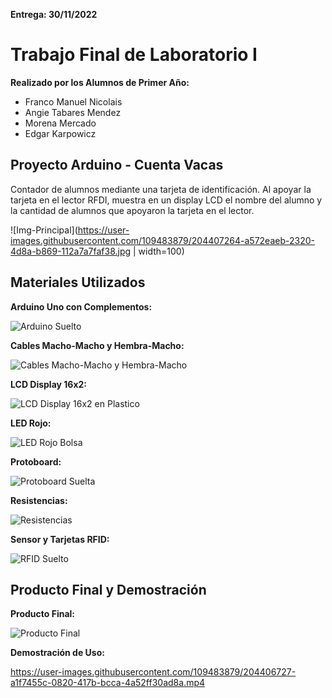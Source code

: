 **Entrega: 30/11/2022**

# **Trabajo Final de Laboratorio I**

**Realizado por los Alumnos de Primer Año:**
  + Franco Manuel Nicolais
  + Angie Tabares Mendez
  + Morena Mercado
  + Edgar Karpowicz
  
## **Proyecto Arduino - Cuenta Vacas**

Contador de alumnos mediante una tarjeta de identificación. 
Al apoyar la tarjeta en el lector RFDI, muestra en un display LCD el nombre del alumno y la cantidad de alumnos que apoyaron la tarjeta en el lector.

![Img-Principal](https://user-images.githubusercontent.com/109483879/204407264-a572eaeb-2320-4d8a-b869-112a7a7faf38.jpg | width=100)

## **Materiales Utilizados**

**Arduino Uno con Complementos:**

![Arduino Suelto](https://user-images.githubusercontent.com/109483879/204406204-e023ffd3-3d4c-4b50-a247-5f2ccdf6afa1.jpg)

**Cables Macho-Macho y Hembra-Macho:**

![Cables Macho-Macho y Hembra-Macho](https://user-images.githubusercontent.com/109483879/204406238-391c2064-e377-4e29-9343-e76728f5d03d.jpg)

**LCD Display 16x2:**

![LCD Display 16x2 en Plastico](https://user-images.githubusercontent.com/109483879/204406273-e1e5437b-a0fc-4a4e-857d-97e4f113e523.jpg)

**LED Rojo:**

![LED Rojo Bolsa](https://user-images.githubusercontent.com/109483879/204406303-9f89ff6b-6038-4d12-b6e8-06de7271d680.jpg)

**Protoboard:**

![Protoboard Suelta](https://user-images.githubusercontent.com/109483879/204406335-6c48e1d1-e1b6-4a1d-8fdb-2167faa3735e.jpg)

**Resistencias:**

![Resistencias](https://user-images.githubusercontent.com/109483879/204406349-c20636f7-c59e-4821-ad71-ef9d0cc07de0.jpg)

**Sensor y Tarjetas RFID:**

![RFID Suelto](https://user-images.githubusercontent.com/109483879/204406502-a2a52eaf-3a22-401d-9513-759521b3485f.jpg)

## **Producto Final y Demostración**

**Producto Final:**

![Producto Final](https://user-images.githubusercontent.com/109483879/204406674-e475e317-ccc1-4d03-9aad-351bcdbcece1.jpg)

**Demostración de Uso:**


https://user-images.githubusercontent.com/109483879/204406727-a1f7455c-0820-417b-bcca-4a52ff30ad8a.mp4


